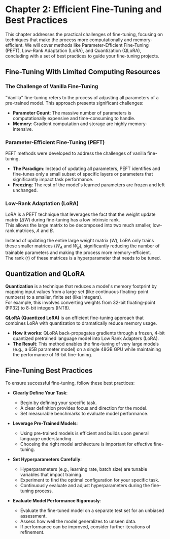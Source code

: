 # Chapter 2: Efficient Fine-Tuning and Best Practices

This chapter addresses the practical challenges of fine-tuning, focusing on techniques that make the process more computationally and memory-efficient. We will cover methods like Parameter-Efficient Fine-Tuning (PEFT), Low-Rank Adaptation (LoRA), and Quantization (QLoRA), concluding with a set of best practices to guide your fine-tuning projects.

## Fine-Tuning With Limited Computing Resources

### The Challenge of Vanilla Fine-Tuning

"Vanilla" fine-tuning refers to the process of adjusting all parameters of a pre-trained model. This approach presents significant challenges:

- **Parameter Count**: The massive number of parameters is computationally expensive and time-consuming to handle.
- **Memory**: Gradient computation and storage are highly memory-intensive.

### Parameter-Efficient Fine-Tuning (PEFT)

PEFT methods were developed to address the challenges of vanilla fine-tuning.

- **The Paradigm**: Instead of updating all parameters, PEFT identifies and fine-tunes only a small subset of specific layers or parameters that significantly impact task performance.
- **Freezing**: The rest of the model's learned parameters are frozen and left unchanged.

### Low-Rank Adaptation (LoRA)

LoRA is a PEFT technique that leverages the fact that the weight update matrix ($\Delta W$) during fine-tuning has a low intrinsic rank.  
This allows the large matrix to be decomposed into two much smaller, low-rank matrices, $A$ and $B$.

Instead of updating the entire large weight matrix ($W$), LoRA only trains these smaller matrices ($W_A$ and $W_B$), significantly reducing the number of trainable parameters and making the process more memory-efficient.  
The rank ($r$) of these matrices is a hyperparameter that needs to be tuned.

## Quantization and QLoRA

**Quantization** is a technique that reduces a model's memory footprint by mapping input values from a large set (like continuous floating-point numbers) to a smaller, finite set (like integers).  
For example, this involves converting weights from 32-bit floating-point (FP32) to 8-bit integers (INT8).

**QLoRA (Quantized LoRA)** is an efficient fine-tuning approach that combines LoRA with quantization to dramatically reduce memory usage.

- **How it works**: QLoRA back-propagates gradients through a frozen, 4-bit quantized pretrained language model into Low Rank Adapters (LoRA).
- **The Result**: This method enables the fine-tuning of very large models (e.g., a 65B parameter model) on a single 48GB GPU while maintaining the performance of 16-bit fine-tuning.

## Fine-Tuning Best Practices

To ensure successful fine-tuning, follow these best practices:

- **Clearly Define Your Task**:
  - Begin by defining your specific task.
  - A clear definition provides focus and direction for the model.
  - Set measurable benchmarks to evaluate model performance.

- **Leverage Pre-Trained Models**:
  - Using pre-trained models is efficient and builds upon general language understanding.
  - Choosing the right model architecture is important for effective fine-tuning.

- **Set Hyperparameters Carefully**:
  - Hyperparameters (e.g., learning rate, batch size) are tunable variables that impact training.
  - Experiment to find the optimal configuration for your specific task.
  - Continuously evaluate and adjust hyperparameters during the fine-tuning process.

- **Evaluate Model Performance Rigorously**:
  - Evaluate the fine-tuned model on a separate test set for an unbiased assessment.
  - Assess how well the model generalizes to unseen data.
  - If performance can be improved, consider further iterations of refinement.

